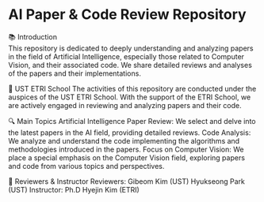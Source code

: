 # AI Paper & Code Review Repository  

📚 Introduction  
This repository is dedicated to deeply understanding and analyzing papers in the field of Artificial Intelligence, especially those related to Computer Vision, and their associated code. We share detailed reviews and analyses of the papers and their implementations.


🏫 UST ETRI School
The activities of this repository are conducted under the auspices of the UST ETRI School. With the support of the ETRI School, we are actively engaged in reviewing and analyzing papers and their code.


🔍 Main Topics
Artificial Intelligence Paper Review: We select and delve into the latest papers in the AI field, providing detailed reviews.
Code Analysis: We analyze and understand the code implementing the algorithms and methodologies introduced in the papers.
Focus on Computer Vision: We place a special emphasis on the Computer Vision field, exploring papers and code from various topics and perspectives.


📌 Reviewers & Instructor
Reviewers:
Gibeom Kim (UST)
Hyukseong Park (UST)
Instructor:
Ph.D Hyejin Kim (ETRI)
